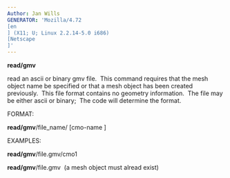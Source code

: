 ```yaml
---
Author: Jan Wills
GENERATOR: 'Mozilla/4.72 
[en
] (X11; U; Linux 2.2.14-5.0 i686) 
[Netscape
]'
---
```


 **read/gmv**

  read an ascii or binary gmv file.  This command requires that the
  mesh object name be specified or that a mesh object has been created
  previously.  This file format contains no geometry information.  The
  file may be either ascii or binary;  The code will determine the
  format.

 FORMAT:

  **read/gmv**/file\_name/
[cmo-name
]

 EXAMPLES:

  **read/gmv**/file.gmv/cmo1

  **read/gmv**/file.gmv  (a mesh object must alread exist)
